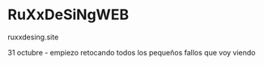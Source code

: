 # RuXxDeSiNgWEB
ruxxdesing.site 

31 octubre - empiezo retocando todos los pequeños fallos que voy viendo